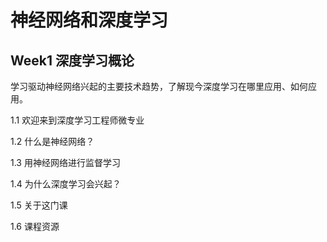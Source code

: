 # 神经网络和深度学习

## Week1 深度学习概论



学习驱动神经网络兴起的主要技术趋势，了解现今深度学习在哪里应用、如何应用。



1.1  欢迎来到深度学习工程师微专业

1.2  什么是神经网络？

1.3  用神经网络进行监督学习

1.4  为什么深度学习会兴起？

1.5  关于这门课

1.6  课程资源



 




 


 



